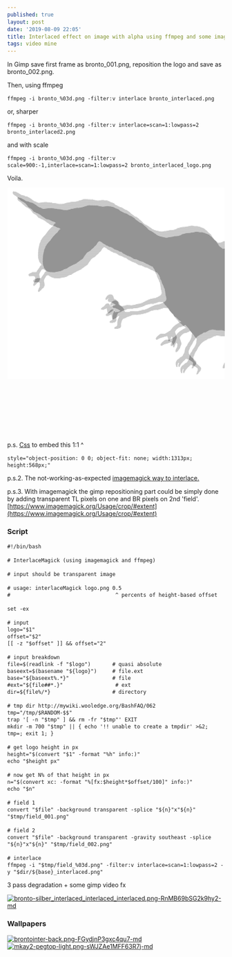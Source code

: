 ```yaml
---
published: true
layout: post
date: '2019-08-09 22:05'
title: Interlaced effect on image with alpha using ffmpeg and some image editor like gimp
tags: video mine 
---
```

In Gimp save first frame as bronto_001.png, reposition the logo and save as bronto_002.png.

Then, using ffmpeg

    ffmpeg -i bronto_%03d.png -filter:v interlace bronto_interlaced.png
    
or, sharper

    ffmpeg -i bronto_%03d.png -filter:v interlace=scan=1:lowpass=2 bronto_interlaced2.png
    
and with scale

    ffmpeg -i bronto_%03d.png -filter:v scale=900:-1,interlace=scan=1:lowpass=2 bronto_interlaced_logo.png

Voila.

<a href="/public/bronto_interlaced2.png"><img src="/public/bronto_interlaced2.png" style="object-position: 0 0; object-fit: none; width:1313px; height:568px;"></a>

p.s. [Css](https://css-tricks.com/almanac/properties/o/object-position/) to embed this 1:1 ^

    style="object-position: 0 0; object-fit: none; width:1313px; height:568px;"
    
p.s.2. The not-working-as-expected [imagemagick way to interlace.](https://stackoverflow.com/questions/36355337/how-can-i-interlace-two-images-using-imagemagick)

p.s.3. With imagemagick the gimp repositioning part could be simply done by adding transparent TL pixels on one and BR pixels on 2nd 'field'. [https://www.imagemagick.org/Usage/crop/#extent](https://www.imagemagick.org/Usage/crop/#extent)

### Script

    #!/bin/bash

    # InterlaceMagick (using imagemagick and ffmpeg)

    # input should be transparent image 

    # usage: interlaceMagick logo.png 0.5
    #                                  ^ percents of height-based offset

    set -ex

    # input
    logo="$1"
    offset="$2"
    [[ -z "$offset" ]] && offset="2"

    # input breakdown 
    file=$(readlink -f "$logo")       # quasi absolute
    baseext=$(basename "${logo}")     # file.ext
    base="${baseext%.*}"              # file
    #ext="${file##*.}"                 # ext
    dir=${file%/*}                    # directory

    # tmp dir http://mywiki.wooledge.org/BashFAQ/062
    tmp="/tmp/$RANDOM-$$"
    trap '[ -n "$tmp" ] && rm -fr "$tmp"' EXIT
    mkdir -m 700 "$tmp" || { echo '!! unable to create a tmpdir' >&2; tmp=; exit 1; }

    # get logo height in px
    height="$(convert "$1" -format "%h" info:)"
    echo "$height px"

    # now get N% of that height in px
    n="$(convert xc: -format "%[fx:$height*$offset/100]" info:)"
    echo "$n"

    # field 1
    convert "$file" -background transparent -splice "${n}"x"${n}" "$tmp/field_001.png"  

    # field 2
    convert "$file" -background transparent -gravity southeast -splice "${n}"x"${n}" "$tmp/field_002.png"

    # interlace
    ffmpeg -i "$tmp/field_%03d.png" -filter:v interlace=scan=1:lowpass=2 -y "$dir/${base}_interlaced.png"
    
3 pass degradation + some gimp video fx

[![bronto-silber_interlaced_interlaced_interlaced.png-RnMB69bSG2k9hy2-md](https://images.weserv.nl/?url=https://i.imgur.com/7lbMK52.png)](https://images.weserv.nl/?url=https://i.imgur.com/7lbMK52.png)

### Wallpapers
[![brontointer-back.png-FGydjnP3gxc4qu7-md](https://images.weserv.nl/?url=https://i.imgur.com/mNmssb6l.jpg)](https://images.weserv.nl/?url=https://i.imgur.com/mNmssb6.jpg)
[![mkay2-pegtop-light.png-sWJZAe1MFF63R7j-md](https://images.weserv.nl/?url=https://i.imgur.com/xfdK6h4l.jpg)](https://images.weserv.nl/?url=https://i.imgur.com/xfdK6h4.jpg)
